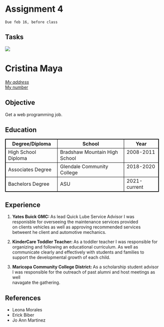 # Assignment 4
`Due feb 16, before class`


## Tasks
<!doctuype html>
<html>
<head>
  <title> My Resume </title>
  <style>
    th, td {
      border: 1px solid black;
      border-radius: 10px;
    }
  </style>
  <link rel="stylesheet" href="styles.css">
</head>

<body>
<img src='https://lh3.googleusercontent.com/a-/AOh14GisiPfI6t0cWni1kc9YxDyS4GPaWjSaPzTFTOWG=s360-p-rw-no'>
<h1> Cristina Maya </h1>
<a href='https://www.google.com/maps/dir//asu+address/data=!4m6!4m5!1m1!4e2!1m2!1m1!1s0x872b1222c8fe8da9:0x9531f6a75c71079a?sa=X&ved=2ahUKEwju6N_B1Nz1AhXBIUQIHWWjBJgQ9Rd6BAgGEAQ'><address> My address </address></a>
<a href='https://www.asu.edu/about/contact'><phone> My number </phone></a>

<h2> Objective </h2>
<p> Get a web programming job. </p>
    
<h2> Education </h2>
	<table style='border: 1px solid black;border-collapse: collapse'>
		<thead>
			<tr>
				<th>Degree/Diploma</th>
				<th>School</th>
				<th>Year</th>
			</tr>
		</thead>
		<tbody>
			<tr>
				<td>High School Diploma &nbsp;</td>
				<td>Bradshaw Mountain High School &nbsp;</td>
				<td>2008-2011 &nbsp;</td>
			</tr>
			<tr>
				<td>Associates Degree &nbsp;</td>
				<td>Glendale Community College &nbsp;</td>
				<td>2018-2020 &nbsp;</td>
			</tr>
			<tr>
				<td>Bachelors Degree &nbsp;</td>
				<td>ASU &nbsp;</td>
				<td>2021-current &nbsp;</td>
			</tr>
		</tbody>
	</table>

<h2> Experience </h2>

<ol>
<li>
<strong> Yates Buick GMC: </strong> 
As lead Quick Lube Service Advisor I was responisble for overseeing the maintenance services provided 
<br>on clients vehicles as well as approving recommended services betweent he client and automotive mechanics. 
</li>
<li>

<strong> KinderCare Toddler Teacher: </strong> 
As a toddler teacher I was responsible for organizing and following an educational curriculum. As well as 
<br> communicate clearly and effectively with students and families to support the developmental growth of each child. 
</li>
<li>

<strong> Maricopa Community College District: </strong> 
As a scholarship student advisor I was responsible for the outreach of past alumni and host meetings as well 
<br>navagate the gathering. 
</li>
</ol>

<h2> References </h2>
<ul>
  <li>Leona Morales</li>
  <li>Erick Biber</li>
  <li>Jo Ann Martinez</li>
</ul>

</body>
</html>


